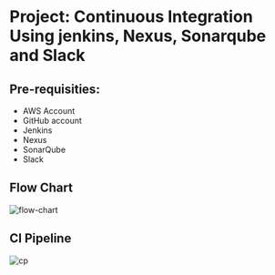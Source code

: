 # Project: Continuous Integration Using jenkins, Nexus, Sonarqube and Slack


## Pre-requisities:

 * AWS Account
 * GitHub account
 * Jenkins
 * Nexus
 * SonarQube
 * Slack </br>
## Flow Chart
![flow-chart](https://user-images.githubusercontent.com/73986565/236692376-b9b9e72e-68e2-4bac-93a0-eb3d44d7e456.png)
</br>
## CI Pipeline
![cp](https://user-images.githubusercontent.com/73986565/236692545-921c80c0-bd40-4b36-97c9-d81105f4f6b5.jpg)
